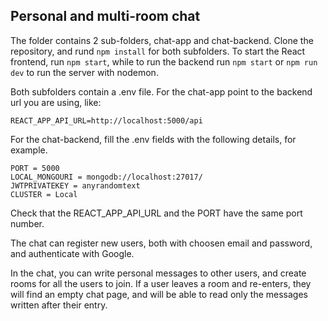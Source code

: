 ## Personal and multi-room chat

The folder contains 2 sub-folders, chat-app and chat-backend.
Clone the repository, and rund `npm install` for both subfolders.
To start the React frontend, run `npm start`, while to run the backend run `npm start` or `npm run dev` to run the server with nodemon.

Both subfolders contain a .env file. For the chat-app point to the backend url you are using, like:

`REACT_APP_API_URL=http://localhost:5000/api`<br>

For the chat-backend, fill the .env fields with the following details, for example.

`PORT = 5000`<br>
`LOCAL_MONGOURI = mongodb://localhost:27017/ `<br>
`JWTPRIVATEKEY = anyrandomtext`<br>
`CLUSTER = Local`<br>

Check that the REACT_APP_API_URL and the PORT have the same port number.

The chat can register new users, both with choosen email and password, and authenticate with Google.

In the chat, you can write personal messages to other users, and create rooms for all the users to join. If a user leaves a room and re-enters, they will find an empty chat page, and will be able to read only the messages written after their entry.

